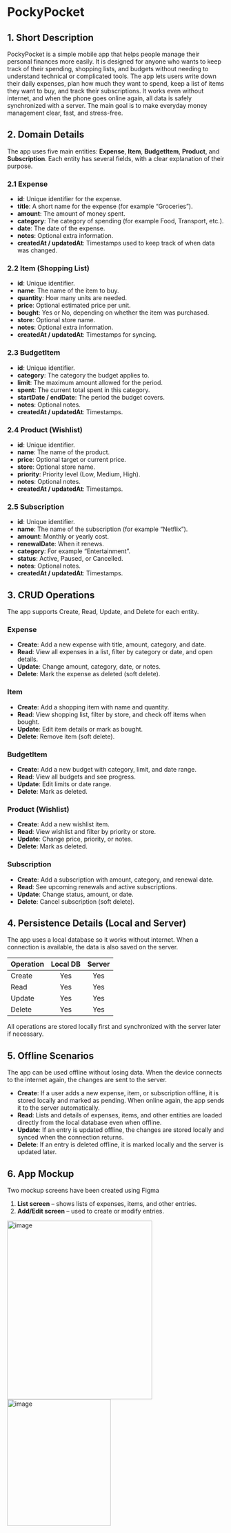 # PockyPocket

## 1. Short Description

PockyPocket is a simple mobile app that helps people manage their personal finances more easily. It is designed for anyone who wants to keep track of their spending, shopping lists, and budgets without needing to understand technical or complicated tools. The app lets users write down their daily expenses, plan how much they want to spend, keep a list of items they want to buy, and track their subscriptions. It works even without internet, and when the phone goes online again, all data is safely synchronized with a server. The main goal is to make everyday money management clear, fast, and stress-free.


## 2. Domain Details

The app uses five main entities: **Expense**, **Item**, **BudgetItem**, **Product**, and **Subscription**.
Each entity has several fields, with a clear explanation of their purpose.

### 2.1 Expense

* **id**: Unique identifier for the expense.
* **title**: A short name for the expense (for example “Groceries”).
* **amount**: The amount of money spent.
* **category**: The category of spending (for example Food, Transport, etc.).
* **date**: The date of the expense.
* **notes**: Optional extra information.
* **createdAt / updatedAt**: Timestamps used to keep track of when data was changed.

### 2.2 Item (Shopping List)

* **id**: Unique identifier.
* **name**: The name of the item to buy.
* **quantity**: How many units are needed.
* **price**: Optional estimated price per unit.
* **bought**: Yes or No, depending on whether the item was purchased.
* **store**: Optional store name.
* **notes**: Optional extra information.
* **createdAt / updatedAt**: Timestamps for syncing.

### 2.3 BudgetItem

* **id**: Unique identifier.
* **category**: The category the budget applies to.
* **limit**: The maximum amount allowed for the period.
* **spent**: The current total spent in this category.
* **startDate / endDate**: The period the budget covers.
* **notes**: Optional notes.
* **createdAt / updatedAt**: Timestamps.

### 2.4 Product (Wishlist)

* **id**: Unique identifier.
* **name**: The name of the product.
* **price**: Optional target or current price.
* **store**: Optional store name.
* **priority**: Priority level (Low, Medium, High).
* **notes**: Optional notes.
* **createdAt / updatedAt**: Timestamps.

### 2.5 Subscription

* **id**: Unique identifier.
* **name**: The name of the subscription (for example “Netflix”).
* **amount**: Monthly or yearly cost.
* **renewalDate**: When it renews.
* **category**: For example “Entertainment”.
* **status**: Active, Paused, or Cancelled.
* **notes**: Optional notes.
* **createdAt / updatedAt**: Timestamps.


## 3. CRUD Operations

The app supports Create, Read, Update, and Delete for each entity.

### Expense

* **Create**: Add a new expense with title, amount, category, and date.
* **Read**: View all expenses in a list, filter by category or date, and open details.
* **Update**: Change amount, category, date, or notes.
* **Delete**: Mark the expense as deleted (soft delete).

### Item

* **Create**: Add a shopping item with name and quantity.
* **Read**: View shopping list, filter by store, and check off items when bought.
* **Update**: Edit item details or mark as bought.
* **Delete**: Remove item (soft delete).

### BudgetItem

* **Create**: Add a new budget with category, limit, and date range.
* **Read**: View all budgets and see progress.
* **Update**: Edit limits or date range.
* **Delete**: Mark as deleted.

### Product (Wishlist)

* **Create**: Add a new wishlist item.
* **Read**: View wishlist and filter by priority or store.
* **Update**: Change price, priority, or notes.
* **Delete**: Mark as deleted.

### Subscription

* **Create**: Add a subscription with amount, category, and renewal date.
* **Read**: See upcoming renewals and active subscriptions.
* **Update**: Change status, amount, or date.
* **Delete**: Cancel subscription (soft delete).



## 4. Persistence Details (Local and Server)

The app uses a local database so it works without internet. When a connection is available, the data is also saved on the server.

| Operation | Local DB | Server |
| --------- | :------: | :----: |
| Create    |    Yes   |   Yes  |
| Read      |    Yes   |   Yes  |
| Update    |    Yes   |   Yes  |
| Delete    |    Yes   |   Yes  |

All operations are stored locally first and synchronized with the server later if necessary.


## 5. Offline Scenarios

The app can be used offline without losing data. When the device connects to the internet again, the changes are sent to the server.

* **Create**: If a user adds a new expense, item, or subscription offline, it is stored locally and marked as pending. When online again, the app sends it to the server automatically.
* **Read**: Lists and details of expenses, items, and other entities are loaded directly from the local database even when offline.
* **Update**: If an entry is updated offline, the changes are stored locally and synced when the connection returns.
* **Delete**: If an entry is deleted offline, it is marked locally and the server is updated later.


## 6. App Mockup

Two mockup screens have been created using Figma

1. **List screen** – shows lists of expenses, items, and other entries.
2. **Add/Edit screen** – used to create or modify entries.
<img width="336" height="413" alt="image" src="https://github.com/user-attachments/assets/8fb9924f-0b5e-4b55-a3a7-96da126b23cc" />
<img width="240" height="293" alt="image" src="https://github.com/user-attachments/assets/8cccdf09-2125-44e6-b7b1-d5ca786f32a8" />



